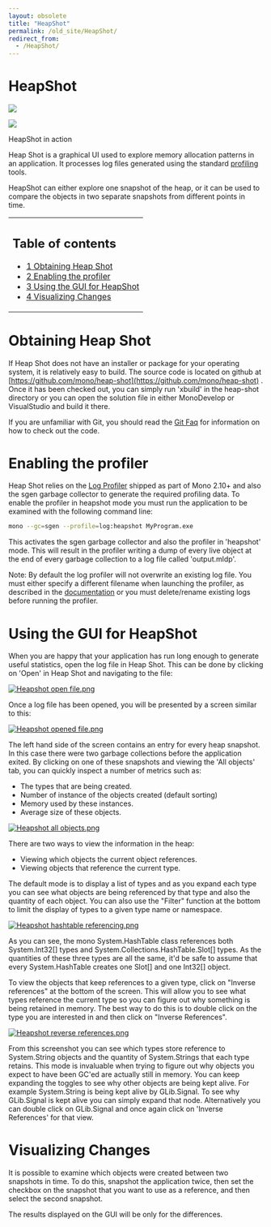 ```yaml
---
layout: obsolete
title: "HeapShot"
permalink: /old_site/HeapShot/
redirect_from:
  - /HeapShot/
---
```


HeapShot
========

[![]({{site.github.url}}/old_site/images/6/69/Heapshot.png)]({{site.github.url}}/old_site/images/6/69/Heapshot.png)

[![](/skins/common/images/magnify-clip.png)]({{site.github.url}}/old_site/images/6/69/Heapshot.png "Enlarge")

HeapShot in action

Heap Shot is a graphical UI used to explore memory allocation patterns in an application. It processes log files generated using the standard [profiling]({{site.github.url}}/old_site/Profile "Profile") tools.

HeapShot can either explore one snapshot of the heap, or it can be used to compare the objects in two separate snapshots from different points in time.

<table>
<col width="100%" />
<tbody>
<tr class="odd">
<td align="left"><h2>Table of contents</h2>
<ul>
<li><a href="#Obtaining_Heap_Shot">1 Obtaining Heap Shot</a></li>
<li><a href="#Enabling_the_profiler">2 Enabling the profiler</a></li>
<li><a href="#Using_the_GUI_for_HeapShot">3 Using the GUI for HeapShot</a></li>
<li><a href="#Visualizing_Changes">4 Visualizing Changes</a></li>
</ul></td>
</tr>
</tbody>
</table>

Obtaining Heap Shot
===================

If Heap Shot does not have an installer or package for your operating system, it is relatively easy to build. The source code is located on github at [https://github.com/mono/heap-shot](https://github.com/mono/heap-shot) . Once it has been checked out, you can simply run 'xbuild' in the heap-shot directory or you can open the solution file in either MonoDevelop or VisualStudio and build it there.

If you are unfamiliar with Git, you should read the [Git Faq]({{site.github.url}}/old_site/GitFAQ "GitFAQ") for information on how to check out the code.

Enabling the profiler
=====================

Heap Shot relies on the [Log Profiler]({{site.github.url}}/old_site/Profiler "Profiler") shipped as part of Mono 2.10+ and also the sgen garbage collector to generate the required profiling data. To enable the profiler in heapshot mode you must run the application to be examined with the following command line:

``` bash
mono --gc=sgen --profile=log:heapshot MyProgram.exe
```

This activates the sgen garbage collector and also the profiler in 'heapshot' mode. This will result in the profiler writing a dump of every live object at the end of every garbage collection to a log file called 'output.mldp'.

Note: By default the log profiler will not overwrite an existing log file. You must either specify a different filename when launching the profiler, as described in the [documentation]({{site.github.url}}/old_site/Profiler#Profiler_option_documentation "Profiler") or you must delete/rename existing logs before running the profiler.

Using the GUI for HeapShot
==========================

When you are happy that your application has run long enough to generate useful statistics, open the log file in Heap Shot. This can be done by clicking on 'Open' in Heap Shot and navigating to the file:

[![Heapshot open file.png]({{site.github.url}}/old_site/images/b/b8/Heapshot_open_file.png)]({{site.github.url}}/old_site/images/b/b8/Heapshot_open_file.png)

Once a log file has been opened, you will be presented by a screen similar to this:

[![Heapshot opened file.png]({{site.github.url}}/old_site/images/4/4f/Heapshot_opened_file.png)]({{site.github.url}}/old_site/images/4/4f/Heapshot_opened_file.png)

The left hand side of the screen contains an entry for every heap snapshot. In this case there were two garbage collections before the application exited. By clicking on one of these snapshots and viewing the 'All objects' tab, you can quickly inspect a number of metrics such as:

-   The types that are being created.
-   Number of instance of the objects created (default sorting)
-   Memory used by these instances.
-   Average size of these objects.

[![Heapshot all objects.png]({{site.github.url}}/old_site/images/c/cf/Heapshot_all_objects.png)]({{site.github.url}}/old_site/images/c/cf/Heapshot_all_objects.png)

There are two ways to view the information in the heap:

-   Viewing which objects the current object references.
-   Viewing objects that reference the current type.

The default mode is to display a list of types and as you expand each type you can see what objects are being referenced by that type and also the quantity of each object. You can also use the "Filter" function at the bottom to limit the display of types to a given type name or namespace.

[![Heapshot hashtable referencing.png]({{site.github.url}}/old_site/images/5/53/Heapshot_hashtable_referencing.png)]({{site.github.url}}/old_site/images/5/53/Heapshot_hashtable_referencing.png)

As you can see, the mono System.HashTable class references both System.Int32[] types and System.Collections.HashTable.Slot[] types. As the quantities of these three types are all the same, it'd be safe to assume that every System.HashTable creates one Slot[] and one Int32[] object.

To view the objects that keep references to a given type, click on "Inverse references" at the bottom of the screen. This will allow you to see what types reference the current type so you can figure out why something is being retained in memory. The best way to do this is to double click on the type you are interested in and then click on "Inverse References".

[![Heapshot reverse references.png]({{site.github.url}}/old_site/images/f/fc/Heapshot_reverse_references.png)]({{site.github.url}}/old_site/images/f/fc/Heapshot_reverse_references.png)

From this screenshot you can see which types store reference to System.String objects and the quantity of System.Strings that each type retains. This mode is invaluable when trying to figure out why objects you expect to have been GC'ed are actually still in memory. You can keep expanding the toggles to see why other objects are being kept alive. For example System.String is being kept alive by GLib.Signal. To see why GLib.Signal is kept alive you can simply expand that node. Alternatively you can double click on GLib.Signal and once again click on 'Inverse References' for that view.

Visualizing Changes
===================

It is possible to examine which objects were created between two snapshots in time. To do this, snapshot the application twice, then set the checkbox on the snapshot that you want to use as a reference, and then select the second snapshot.

The results displayed on the GUI will be only for the differences.

